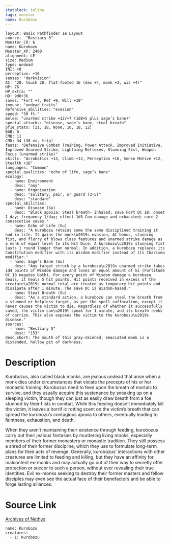 ```yaml
---
statblock: inline
tags: monster
name: Kurobozu
---
```

```statblock
layout: Basic Pathfinder 1e Layout
source:  "Bestiary 5"
Monster_CR: 6
name: Kurobozu
Monster_XP: 2400
alignment: LE
size: Medium
type: undead
INI: +8
perception: +16
senses: "darkvision"
AC: "20, touch 20, flat-footed 16 (dex +4, monk +2, wis +4)"
HP: 76
HP_extra: ""
HD: 9d8+36
saves: "Fort +7, Ref +9, Will +10"
immune: "undead traits"
defensive_abilities: "evasion"
speed: "50 ft."
melee: "unarmed strike +12/+7 (1d8+5 plus sage’s bane)"
special_attacks: "disease, sage’s bane, steal breath"
pf1e_stats: [21, 18, None, 10, 18, 12]
BAB: 6
CMB: 11
CMD: 34 (38 vs. trip)
feats: "Defensive Combat Training, Power Attack, Improved Initiative, Improved Unarmed Strike, Lightning Reflexes, Stunning Fist, Weapon Focus (unarmed strike)"
skills: "Acrobatics +13, Climb +12, Perception +16, Sense Motive +12, Stealth +16"
languages: "Common"
special_qualities: "echo of life, sage’s bane"
ecology:
  - name: Environment
    desc: "any"
  - name: Organisation
    desc: "solitary, pair, or guard (3-5)"
    desc: "standard"
special_abilities:
  - name: Disease (Su)
    desc: "Black apoxia: Steal breath- inhaled; save Fort DC 18; onset 1 day; frequency 1/day; effect 1d3 Con damage and exhausted; cure 2 consecutive saves."
  - name: Echo of Life (Su)
    desc: "A kurobozu retains some the same disciplined training it had in life. It gains the monk\u2019s evasion, AC bonus, stunning fist, and flurry of blows class features and unarmed strike damage as a monk of equal level to its Hit Dice. A kurobozu\u2019s stunning fist lasts 1 round longer than normal. In addition, a kurobozu replaces its Constitution modifier with its Wisdom modifier instead of its Charisma modifier."
  - name: Sage’s Bane (Su)
    desc: "Any target struck by a kurobozu\u2019s unarmed strike takes 1d4 points of Wisdom damage and loses an equal amount of ki (Fortitude DC 18 negates both). For every point of Wisdom damage a kurobozu deals, it heals 5 hit points. Hit points received in excess of the creature\u2019s normal total are treated as temporary hit points and dissipate after 1 minute. The save DC is Wisdom-based."
  - name: Steal Breath (Su)
    desc: "As a standard action, a kurobozu can steal the breath from a stunned or helpless target, as per the spell suffocation, except it never causes the victim to die. Regardless of whether it successfully saved, the victim can\u2019t speak for 1 minute, and its breath reeks of carrion. This also exposes the victim to the kurobozu\u2019s disease."
sources:
  - name: "Bestiary 5"
    desc: "153"
desc_short: The mouth of this gray-skinned, emaciated monk is a distended, hollow pit of darkness.
```
# Description
Kurobozus, also called black monks, are jealous undead that arise when a monk dies under circumstances that violate the precepts of his or her monastic training. Kurobozus need to feed upon the breath of mortals to survive, and they usually acquire this sustenance by sneaking up on a sleeping victim, though they can just as easily draw breath from a foe stunned by their f ists in combat. While this feeding doesn’t immediately kill the victim, it leaves a horrif ic rotting scent on the victim’s breath that can spread the kurobozu’s contagious apoxia to others, eventually leading to faintness, exhaustion, and death.

 When they aren’t maintaining their existence through feeding, kurobozus carry out their jealous fantasies by murdering living monks, especially members of their former monastery or monastic tradition. They still possess a shred of their former discipline, which they use to formulate long-term plans for their acts of revenge. Generally, kurobozus’ interactions with other creatures are limited to feeding and killing, but they have an affinity for malcontent ex-monks and may actually go out of their way to secretly offer protection or succor to such a person, without ever revealing their true identities. Evil ex-monks seeking to destroy their former masters and fellow disciples may even see the actual face of their benefactors and be able to forge lasting alliances.
# Source Link
[Archives of Nethys](https://aonprd.com/MonsterDisplay.aspx?ItemName=Kurobozu)
```encounter-table
name: Kurobozu
creatures:
  - 1: Kurobozu
```
